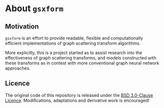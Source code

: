 # About `gsxform`

## Motivation

`gsxform` is an effort to provide readable, flexible and computationally efficient
implementations of graph scattering transform algorithms.

More explicitly, this is a project started as to assist research into the effectiveness
of graph scattering transforms, and models constructed with these transforms as in
contest with more conventional graph neural network approaches.

## Licence 
The original code of this repository is released under the
[BSD 3.0-Clause Licence](https://github.com/armaank/gsxform/blob/main/LICENSE).
Modifications, adaptations and derivative work is encouraged!
